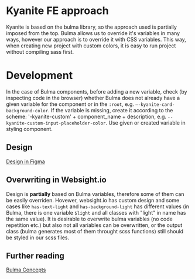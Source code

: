 # Kyanite FE approach

Kyanite is based on the bulma library, so the approach used is partially imposed from the top. Bulma allows us to override it's variables in many ways, however our approach is to override it with CSS variables. This way, when creating new project with custom colors, it is easy to run project without compiling sass first.

# Development

In the case of Bulma components, before adding a new variable, check (by inspecting code in the browser) whether Bulma does not already have a given variable for the component or in the `:root`, e.g. `—-kyanite-card-background-color`. If the variable is missing, create it according to the scheme: '-kyanite-custom' + component_name + description, e.g. `--kyanite-custom-input-placeholder-color`. Use given or created variable in styling component.

## Design

[Design in Figma](https://www.figma.com/file/O02Ems00S1WqaOO2ICPhGx/WebSight.io---design-system%2Fcomponents-library?node-id=11-5036&t=7aZwEBfp2yk6ZtIG-0)

## Overwriting in Websight.io

Design is **partially** based on Bulma variables, therefore some of them can be easily overriden. Hovewer, websight.io has custom design and some cases like `has-text-light` and `has-background-light` has different values (in Bulma, there is one variable `$light` and all classes with "light" in name has the same value). It is desirable to overwrite bulma variables (no code repetition etc.) but also not all variables can be overwritten, or the output class (bulma generates most of them throught scss functions) still should be styled in our scss files.

## Further reading

[Bulma Concepts](https://bulma.io/documentation/customize/concepts/)

